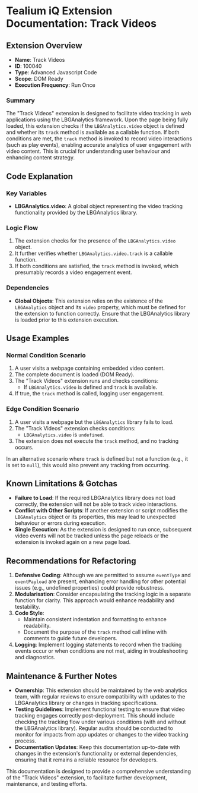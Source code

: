 # Tealium iQ Extension Documentation: Track Videos

## Extension Overview

- **Name**: Track Videos
- **ID**: 100040
- **Type**: Advanced Javascript Code
- **Scope**: DOM Ready
- **Execution Frequency**: Run Once

### Summary
The "Track Videos" extension is designed to facilitate video tracking in web applications using the LBGAnalytics framework. Upon the page being fully loaded, this extension checks if the `LBGAnalytics.video` object is defined and whether its `track` method is available as a callable function. If both conditions are met, the `track` method is invoked to record video interactions (such as play events), enabling accurate analytics of user engagement with video content. This is crucial for understanding user behaviour and enhancing content strategy.

## Code Explanation

### Key Variables
- **LBGAnalytics.video**: A global object representing the video tracking functionality provided by the LBGAnalytics library.

### Logic Flow
1. The extension checks for the presence of the `LBGAnalytics.video` object.
2. It further verifies whether `LBGAnalytics.video.track` is a callable function.
3. If both conditions are satisfied, the `track` method is invoked, which presumably records a video engagement event.

### Dependencies
- **Global Objects**: This extension relies on the existence of the `LBGAnalytics` object and its `video` property, which must be defined for the extension to function correctly. Ensure that the LBGAnalytics library is loaded prior to this extension execution.

## Usage Examples

### Normal Condition Scenario
1. A user visits a webpage containing embedded video content.
2. The complete document is loaded (DOM Ready).
3. The "Track Videos" extension runs and checks conditions:
    - If `LBGAnalytics.video` is defined and `track` is available.
4. If true, the `track` method is called, logging user engagement.

### Edge Condition Scenario
1. A user visits a webpage but the `LBGAnalytics` library fails to load.
2. The "Track Videos" extension checks conditions:
   - `LBGAnalytics.video` is `undefined`.
3. The extension does not execute the `track` method, and no tracking occurs.

In an alternative scenario where `track` is defined but not a function (e.g., it is set to `null`), this would also prevent any tracking from occurring.

## Known Limitations & Gotchas

- **Failure to Load**: If the required LBGAnalytics library does not load correctly, the extension will not be able to track video interactions.
- **Conflict with Other Scripts**: If another extension or script modifies the `LBGAnalytics` object or its properties, this may lead to unexpected behaviour or errors during execution.
- **Single Execution**: As the extension is designed to run once, subsequent video events will not be tracked unless the page reloads or the extension is invoked again on a new page load.

## Recommendations for Refactoring

1. **Defensive Coding**: Although we are permitted to assume `eventType` and `eventPayload` are present, enhancing error handling for other potential issues (e.g., undefined properties) could provide robustness.
2. **Modularisation**: Consider encapsulating the tracking logic in a separate function for clarity. This approach would enhance readability and testability.
3. **Code Style**: 
   - Maintain consistent indentation and formatting to enhance readability. 
   - Document the purpose of the `track` method call inline with comments to guide future developers.
4. **Logging**: Implement logging statements to record when the tracking events occur or when conditions are not met, aiding in troubleshooting and diagnostics.

## Maintenance & Further Notes

- **Ownership**: This extension should be maintained by the web analytics team, with regular reviews to ensure compatibility with updates to the LBGAnalytics library or changes in tracking specifications.
- **Testing Guidelines**: Implement functional testing to ensure that video tracking engages correctly post-deployment. This should include checking the tracking flow under various conditions (with and without the LBGAnalytics library). Regular audits should be conducted to monitor for impacts from app updates or changes to the video tracking process.
- **Documentation Updates**: Keep this documentation up-to-date with changes in the extension's functionality or external dependencies, ensuring that it remains a reliable resource for developers.

This documentation is designed to provide a comprehensive understanding of the "Track Videos" extension, to facilitate further development, maintenance, and testing efforts.